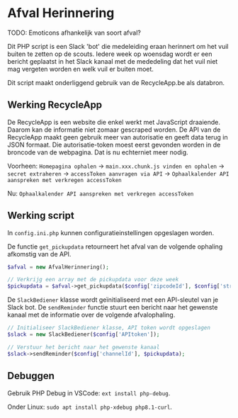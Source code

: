 # Afval Herinnering

TODO: Emoticons afhankelijk van soort afval?



Dit PHP script is een Slack 'bot' die medeleiding eraan herinnert om het vuil buiten te zetten op de scouts. Iedere week op woensdag wordt er een bericht geplaatst in het Slack kanaal met de mededeling dat het vuil niet mag vergeten worden en welk vuil er buiten moet.

Dit script maakt onderliggend gebruik van de RecycleApp.be als databron.

## Werking RecycleApp

De RecycleApp is een website die enkel werkt met JavaScript draaiende. Daarom kan de informatie niet zomaar gescraped worden. De API van de RecycleApp maakt geen gebruik meer van autorisatie en geeft data terug in JSON formaat. Die autorisatie-token moest eerst gevonden worden in de broncode van de webpagina. Dat is nu echterniet meer nodig.

Voorheen: `Homepagina ophalen` -> `main.xxx.chunk.js vinden en ophalen` -> `secret extraheren` -> `accessToken aanvragen via API` -> `Ophaalkalender API aanspreken met verkregen accessToken`

Nu: `Ophaalkalender API aanspreken met verkregen accessToken`


## Werking script

In `config.ini.php` kunnen configuratieinstellingen opgeslagen worden.

De functie `get_pickupdata` retourneert het afval van de volgende ophaling afkomstig van de API.

```php
$afval = new AfvalHerinnering();

// Verkrijg een array met de pickupdata voor deze week
$pickupdata = $afval->get_pickupdata($config['zipcodeId'], $config['streetId'], $config['houseNumber'], date("Y-m-d"));
```

De `SlackBediener` klasse wordt geïnitialiseerd met een API-sleutel van je Slack bot. De `sendReminder` functie stuurt een bericht naar het gewenste kanaal met de informatie over de volgende afvalophaling.

```php
// Initialiseer SlackBediener klasse, API token wordt opgeslagen
$slack = new SlackBediener($config['APItoken']);

// Verstuur het bericht naar het gewenste kanaal
$slack->sendReminder($config['channelId'], $pickupdata);
```

## Debuggen


Gebruik PHP Debug in VSCode: `ext install php-debug`.

Onder Linux: `sudo apt install php-xdebug php8.1-curl`.
